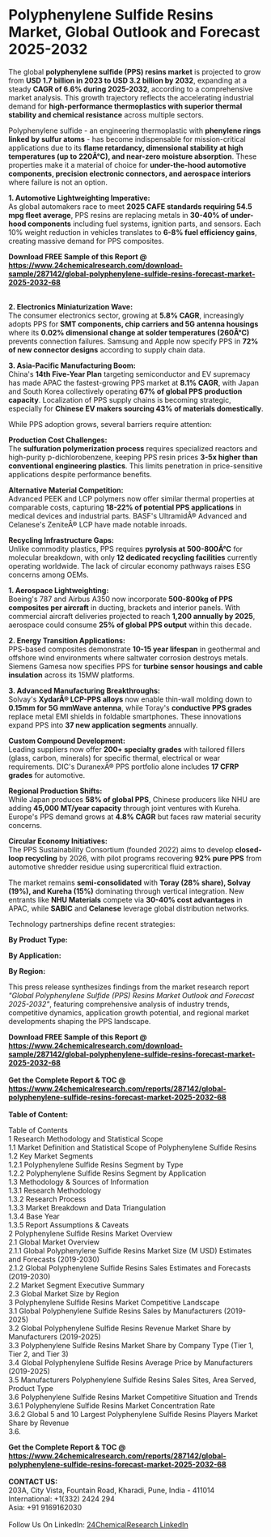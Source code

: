 <h1>Polyphenylene Sulfide Resins Market, Global Outlook and Forecast 2025-2032</h1><p>The global <strong>polyphenylene sulfide (PPS) resins market</strong> is projected to grow from <strong>USD 1.7 billion in 2023 to USD 3.2 billion by 2032</strong>, expanding at a steady <strong>CAGR of 6.6% during 2025-2032</strong>, according to a comprehensive market analysis. This growth trajectory reflects the accelerating industrial demand for <strong>high-performance thermoplastics with superior thermal stability and chemical resistance</strong> across multiple sectors.</p><p>Polyphenylene sulfide - an engineering thermoplastic with <strong>phenylene rings linked by sulfur atoms</strong> - has become indispensable for mission-critical applications due to its <strong>flame retardancy, dimensional stability at high temperatures (up to 220Â°C), and near-zero moisture absorption</strong>. These properties make it a material of choice for <strong>under-the-hood automotive components, precision electronic connectors, and aerospace interiors</strong> where failure is not an option.</p><p><strong>1. Automotive Lightweighting Imperative:</strong><br>
As global automakers race to meet <strong>2025 CAFE standards requiring 54.5 mpg fleet average</strong>, PPS resins are replacing metals in <strong>30-40% of under-hood components</strong> including fuel systems, ignition parts, and sensors. Each 10% weight reduction in vehicles translates to <strong>6-8% fuel efficiency gains</strong>, creating massive demand for PPS composites.</p><div><b>Download FREE Sample of this Report @ 
            <a href="https://www.24chemicalresearch.com/download-sample/287142/global-polyphenylene-sulfide-resins-forecast-market-2025-2032-68">
            https://www.24chemicalresearch.com/download-sample/287142/global-polyphenylene-sulfide-resins-forecast-market-2025-2032-68</a></b></div><br><p><strong>2. Electronics Miniaturization Wave:</strong><br>
The consumer electronics sector, growing at <strong>5.8% CAGR</strong>, increasingly adopts PPS for <strong>SMT components, chip carriers and 5G antenna housings</strong> where its <strong>0.02% dimensional change at solder temperatures (260Â°C)</strong> prevents connection failures. Samsung and Apple now specify PPS in <strong>72% of new connector designs</strong> according to supply chain data.</p><p><strong>3. Asia-Pacific Manufacturing Boom:</strong><br>
China's <strong>14th Five-Year Plan</strong> targeting semiconductor and EV supremacy has made APAC the fastest-growing PPS market at <strong>8.1% CAGR</strong>, with Japan and South Korea collectively operating <strong>67% of global PPS production capacity</strong>. Localization of PPS supply chains is becoming strategic, especially for <strong>Chinese EV makers sourcing 43% of materials domestically</strong>.</p><p>While PPS adoption grows, several barriers require attention:</p><p><strong>Production Cost Challenges:</strong><br>
	The <strong>sulfuration polymerization process</strong> requires specialized reactors and high-purity p-dichlorobenzene, keeping PPS resin prices <strong>3-5x higher than conventional engineering plastics</strong>. This limits penetration in price-sensitive applications despite performance benefits.</p><p><strong>Alternative Material Competition:</strong><br>
	Advanced PEEK and LCP polymers now offer similar thermal properties at comparable costs, capturing <strong>18-22% of potential PPS applications</strong> in medical devices and industrial parts. BASF's UltramidÂ® Advanced and Celanese's ZeniteÂ® LCP have made notable inroads.</p><p><strong>Recycling Infrastructure Gaps:</strong><br>
	Unlike commodity plastics, PPS requires <strong>pyrolysis at 500-800Â°C</strong> for molecular breakdown, with only <strong>12 dedicated recycling facilities</strong> currently operating worldwide. The lack of circular economy pathways raises ESG concerns among OEMs.</p><p><strong>1. Aerospace Lightweighting:</strong><br>
Boeing's 787 and Airbus A350 now incorporate <strong>500-800kg of PPS composites per aircraft</strong> in ducting, brackets and interior panels. With commercial aircraft deliveries projected to reach <strong>1,200 annually by 2025</strong>, aerospace could consume <strong>25% of global PPS output</strong> within this decade.</p><p><strong>2. Energy Transition Applications:</strong><br>
PPS-based composites demonstrate <strong>10-15 year lifespan</strong> in geothermal and offshore wind environments where saltwater corrosion destroys metals. Siemens Gamesa now specifies PPS for <strong>turbine sensor housings and cable insulation</strong> across its 15MW platforms.</p><p><strong>3. Advanced Manufacturing Breakthroughs:</strong><br>
Solvay's <strong>XydarÂ® LCP-PPS alloys</strong> now enable thin-wall molding down to <strong>0.15mm for 5G mmWave antenna</strong>, while Toray's <strong>conductive PPS grades</strong> replace metal EMI shields in foldable smartphones. These innovations expand PPS into <strong>37 new application segments</strong> annually.</p><p><strong>Custom Compound Development:</strong><br>
	Leading suppliers now offer <strong>200+ specialty grades</strong> with tailored fillers (glass, carbon, minerals) for specific thermal, electrical or wear requirements. DIC's DuranexÂ® PPS portfolio alone includes <strong>17 CFRP grades</strong> for automotive.</p><p><strong>Regional Production Shifts:</strong><br>
	While Japan produces <strong>58% of global PPS</strong>, Chinese producers like NHU are adding <strong>45,000 MT/year capacity</strong> through joint ventures with Kureha. Europe's PPS demand grows at <strong>4.8% CAGR</strong> but faces raw material security concerns.</p><p><strong>Circular Economy Initiatives:</strong><br>
	The PPS Sustainability Consortium (founded 2022) aims to develop <strong>closed-loop recycling</strong> by 2026, with pilot programs recovering <strong>92% pure PPS</strong> from automotive shredder residue using supercritical fluid extraction.</p><p>The market remains <strong>semi-consolidated</strong> with <strong>Toray (28% share), Solvay (19%), and Kureha (15%)</strong> dominating through vertical integration. New entrants like <strong>NHU Materials</strong> compete via <strong>30-40% cost advantages</strong> in APAC, while <strong>SABIC</strong> and <strong>Celanese</strong> leverage global distribution networks.</p><p>Technology partnerships define recent strategies:</p><p><strong>By Product Type:</strong></p><p><strong>By Application:</strong></p><p><strong>By Region:</strong></p><p>This press release synthesizes findings from the market research report <em>"Global Polyphenylene Sulfide (PPS) Resins Market Outlook and Forecast 2025-2032"</em>, featuring comprehensive analysis of industry trends, competitive dynamics, application growth potential, and regional market developments shaping the PPS landscape.</p><div><b>Download FREE Sample of this Report @ 
            <a href="https://www.24chemicalresearch.com/download-sample/287142/global-polyphenylene-sulfide-resins-forecast-market-2025-2032-68">
            https://www.24chemicalresearch.com/download-sample/287142/global-polyphenylene-sulfide-resins-forecast-market-2025-2032-68</a></b></div><br><div><b>Get the Complete Report & TOC @ 
            <a href="https://www.24chemicalresearch.com/reports/287142/global-polyphenylene-sulfide-resins-forecast-market-2025-2032-68">
            https://www.24chemicalresearch.com/reports/287142/global-polyphenylene-sulfide-resins-forecast-market-2025-2032-68</a></b></div><br>
            <b>Table of Content:</b><p>Table of Contents<br />
1 Research Methodology and Statistical Scope<br />
1.1 Market Definition and Statistical Scope of Polyphenylene Sulfide Resins<br />
1.2 Key Market Segments<br />
1.2.1 Polyphenylene Sulfide Resins Segment by Type<br />
1.2.2 Polyphenylene Sulfide Resins Segment by Application<br />
1.3 Methodology & Sources of Information<br />
1.3.1 Research Methodology<br />
1.3.2 Research Process<br />
1.3.3 Market Breakdown and Data Triangulation<br />
1.3.4 Base Year<br />
1.3.5 Report Assumptions & Caveats<br />
2 Polyphenylene Sulfide Resins Market Overview<br />
2.1 Global Market Overview<br />
2.1.1 Global Polyphenylene Sulfide Resins Market Size (M USD) Estimates and Forecasts (2019-2030)<br />
2.1.2 Global Polyphenylene Sulfide Resins Sales Estimates and Forecasts (2019-2030)<br />
2.2 Market Segment Executive Summary<br />
2.3 Global Market Size by Region<br />
3 Polyphenylene Sulfide Resins Market Competitive Landscape<br />
3.1 Global Polyphenylene Sulfide Resins Sales by Manufacturers (2019-2025)<br />
3.2 Global Polyphenylene Sulfide Resins Revenue Market Share by Manufacturers (2019-2025)<br />
3.3 Polyphenylene Sulfide Resins Market Share by Company Type (Tier 1, Tier 2, and Tier 3)<br />
3.4 Global Polyphenylene Sulfide Resins Average Price by Manufacturers (2019-2025)<br />
3.5 Manufacturers Polyphenylene Sulfide Resins Sales Sites, Area Served, Product Type<br />
3.6 Polyphenylene Sulfide Resins Market Competitive Situation and Trends<br />
3.6.1 Polyphenylene Sulfide Resins Market Concentration Rate<br />
3.6.2 Global 5 and 10 Largest Polyphenylene Sulfide Resins Players Market Share by Revenue<br />
3.6.</p><div><b>Get the Complete Report & TOC @ 
            <a href="https://www.24chemicalresearch.com/reports/287142/global-polyphenylene-sulfide-resins-forecast-market-2025-2032-68">
            https://www.24chemicalresearch.com/reports/287142/global-polyphenylene-sulfide-resins-forecast-market-2025-2032-68</a></b></div><br><b>CONTACT US:</b><br>
            203A, City Vista, Fountain Road, Kharadi, Pune, India - 411014<br>
            International: +1(332) 2424 294<br>
            Asia: +91 9169162030 <br><br>
            Follow Us On LinkedIn: <a href="https://www.linkedin.com/company/24chemicalresearch/">24ChemicalResearch LinkedIn</a>